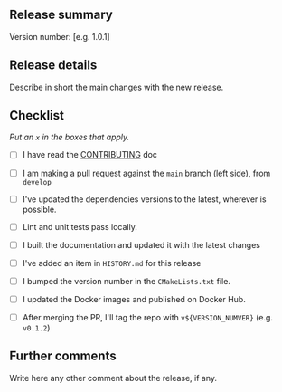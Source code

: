 ## Release summary

Version number: [e.g. 1.0.1]

## Release details

Describe in short the main changes with the new release.

## Checklist

_Put an `x` in the boxes that apply._

- [ ] I have read the [CONTRIBUTING](../main/CONTRIBUTING.md) doc
- [ ] I am making a pull request against the `main` branch (left side), from `develop`
- [ ] I've updated the dependencies versions to the latest, wherever is possible.
- [ ] Lint and unit tests pass locally.
- [ ] I built the documentation and updated it with the latest changes
- [ ] I've added an item in `HISTORY.md` for this release
- [ ] I bumped the version number in the `CMakeLists.txt` file.
- [ ] I updated the Docker images and published on Docker Hub.
- [ ] After merging the PR, I'll tag the repo with `v${VERSION_NUMVER}` (e.g. `v0.1.2`)


## Further comments

Write here any other comment about the release, if any.
